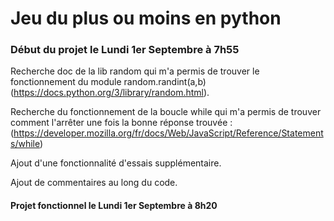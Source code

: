 # Jeu du plus ou moins en python
### Début du projet le Lundi 1er Septembre à 7h55

Recherche doc de la lib random qui m'a permis de trouver le fonctionnement du module random.randint(a,b) (https://docs.python.org/3/library/random.html).

Recherche du fonctionnement de la boucle while qui m'a permis de trouver comment l'arrêter une fois la bonne réponse trouvée : (https://developer.mozilla.org/fr/docs/Web/JavaScript/Reference/Statements/while)

Ajout d'une fonctionnalité d'essais supplémentaire.

Ajout de commentaires au long du code.

#### Projet fonctionnel le Lundi 1er Septembre à 8h20



